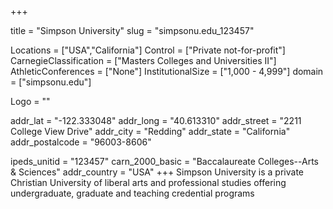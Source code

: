 
+++

title = "Simpson University"
slug = "simpsonu.edu_123457"

Locations = ["USA","California"]
Control = ["Private not-for-profit"]
CarnegieClassification = ["Masters Colleges and Universities II"]
AthleticConferences = ["None"]
InstitutionalSize = ["1,000 - 4,999"]
domain = ["simpsonu.edu"]

Logo = ""

addr_lat = "-122.333048"
addr_long = "40.613310"
addr_street = "2211 College View Drive"
addr_city = "Redding"
addr_state = "California"
addr_postalcode = "96003-8606"

ipeds_unitid = "123457"
carn_2000_basic = "Baccalaureate Colleges--Arts & Sciences"
addr_country = "USA"
+++
    Simpson University is a private Christian University of liberal arts and professional studies offering undergraduate, graduate and teaching credential programs

